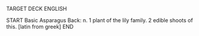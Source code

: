 TARGET DECK
ENGLISH

START
Basic
Asparagus
Back: n. 1 plant of the lily family. 2 edible shoots of this. [latin from greek]
END
